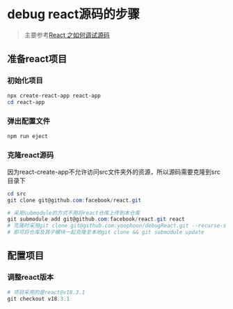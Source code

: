 # debug react源码的步骤
> 主要参考[React 之如何调试源码](https://juejin.cn/post/7168821587251036167?from=search-suggest)
## 准备react项目
### 初始化项目
```powershell
npx create-react-app react-app
cd react-app
```
### 弹出配置文件
```powershell
npm run eject
```
### 克隆react源码
因为react-create-app不允许访问src文件夹外的资源，所以源码需要克隆到src目录下
```powershell
cd src
git clone git@github.com:facebook/react.git

# 采用submodule的方式不用将react仓库上传到本仓库
git submodule add git@github.com:facebook/react.git react
# 克隆时采用git clone git@github.com:yoophoon/debugReact.git --recurse-submodules
# 即可将仓库及其子模块一起克隆至本地git clone && git submodule update
```
## 配置项目
### 调整react版本
```powershell
# 项目采用的是react@v18.3.1
git checkout v18.3.1
```

